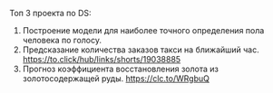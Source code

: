 Топ 3 проекта по DS:
1. Построение модели для наиболее точного определения пола человека по голосу. 
2. Предсказание количества заказов такси на ближайший час. https://to.click/hub/links/shorts/19038885
3. Прогноз коэффициента восстановления золота из золотосодержащей руды.  https://clc.to/WRgbuQ
